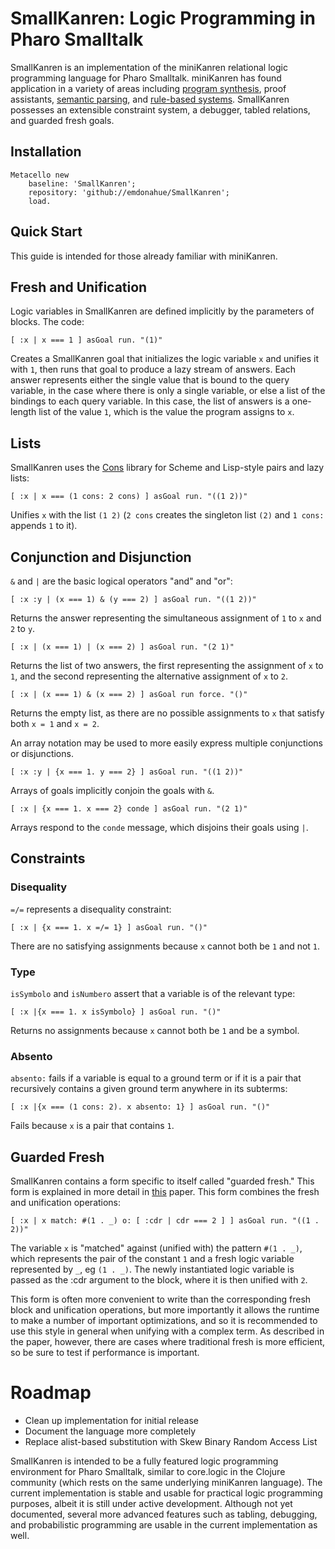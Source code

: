 # SmallKanren: Logic Programming in Pharo Smalltalk

SmallKanren is an implementation of the miniKanren relational logic programming language for Pharo Smalltalk. miniKanren has found application in a variety of areas including [program synthesis](https://github.com/emdonahue/Barliman), proof assistants, [semantic parsing](https://github.com/emdonahue/CCG), and [rule-based systems](https://github.com/emdonahue/Fiat). SmallKanren possesses an extensible constraint system, a debugger, tabled relations, and guarded fresh goals.

## Installation

```smalltalk
Metacello new
	baseline: 'SmallKanren';
	repository: 'github://emdonahue/SmallKanren';
	load.
```

## Quick Start

This guide is intended for those already familiar with miniKanren.

## Fresh and Unification

Logic variables in SmallKanren are defined implicitly by the parameters of blocks. The code:

```smalltalk
[ :x | x === 1 ] asGoal run. "(1)"
```

Creates a SmallKanren goal that initializes the logic variable `x` and unifies it with `1`, then runs that goal to produce a lazy stream of answers. Each answer represents either the single value that is bound to the query variable, in the case where there is only a single variable, or else a list of the bindings to each query variable. In this case, the list of answers is a one-length list of the value `1`, which is the value the program assigns to `x`.

## Lists

SmallKanren uses the [Cons](https://github.com/emdonahue/Cons) library for Scheme and Lisp-style pairs and lazy lists:

```smalltalk
[ :x | x === (1 cons: 2 cons) ] asGoal run. "((1 2))"
```

Unifies `x` with the list `(1 2)` (`2 cons` creates the singleton list `(2)` and `1 cons:` appends `1` to it).

## Conjunction and Disjunction

`&` and `|` are the basic logical operators "and" and "or":

```smalltalk
[ :x :y | (x === 1) & (y === 2) ] asGoal run. "((1 2))"
```

Returns the answer representing the simultaneous assignment of `1` to `x` and `2` to `y`.

```smalltalk
[ :x | (x === 1) | (x === 2) ] asGoal run. "(2 1)"
```

Returns the list of two answers, the first representing the assignment of `x` to `1`, and the second representing the alternative assignment of `x` to `2`.

```smalltalk
[ :x | (x === 1) & (x === 2) ] asGoal run force. "()"
```

Returns the empty list, as there are no possible assignments to `x` that satisfy both `x = 1` and `x = 2`.

An array notation may be used to more easily express multiple conjunctions or disjunctions.

```smalltalk
[ :x :y | {x === 1. y === 2} ] asGoal run. "((1 2))"
```

Arrays of goals implicitly conjoin the goals with `&`.

```smalltalk
[ :x | {x === 1. x === 2} conde ] asGoal run. "(2 1)"
```

Arrays respond to the `conde` message, which disjoins their goals using `|`. 

## Constraints

### Disequality

`=/=` represents a disequality constraint:

```smalltalk
[ :x | {x === 1. x =/= 1} ] asGoal run. "()"
```

There are no satisfying assignments because `x` cannot both be `1` and not `1`.

### Type

`isSymbolo` and `isNumbero` assert that a variable is of the relevant type:

```smalltalk
[ :x |{x === 1. x isSymbolo} ] asGoal run. "()"
```

Returns no assignments because `x` cannot both be `1` and be a symbol.

### Absento

`absento:` fails if a variable is equal to a ground term or if it is a pair that recursively contains a given ground term anywhere in its subterms:

```smalltalk
[ :x |{x === (1 cons: 2). x absento: 1} ] asGoal run. "()"
```

Fails because `x` is a pair that contains `1`. 

## Guarded Fresh

SmallKanren contains a form specific to itself called "guarded fresh." This form is explained in more detail in [this](http://www.evandonahue.com/research/donahue_guarded2021.pdf) paper. This form combines the fresh and unification operations:

```smalltalk
[ :x | x match: #(1 . _) o: [ :cdr | cdr === 2 ] ] asGoal run. "((1 . 2))"
```

The variable `x` is "matched" against (unified with) the pattern `#(1 . _)`, which represents the pair of the constant `1` and a fresh logic variable represented by `_`, eg `(1 . _)`. The newly instantiated logic variable is passed as the :cdr argument to the block, where it is then unified with `2`. 

This form is often more convenient to write than the corresponding fresh block and unification operations, but more importantly it allows the runtime to make a number of important optimizations, and so it is recommended to use this style in general when unifying with a complex term. As described in the paper, however, there are cases where traditional fresh is more efficient, so be sure to test if performance is important.

# Roadmap

- Clean up implementation for initial release
- Document the language more completely
- Replace alist-based substitution with Skew Binary Random Access List

SmallKanren is intended to be a fully featured logic programming environment for Pharo Smalltalk, similar to core.logic in the Clojure community (which rests on the same underlying miniKanren language). The current implementation is stable and usable for practical logic programming purposes, albeit it is still under active development. Although not yet documented, several more advanced features such as tabling, debugging, and probabilistic programming are usable in the current implementation as well.

